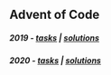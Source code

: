 ## Advent of Code

##### 2019 - [tasks](https://adventofcode.com/2019) | [solutions](https://github.com/dearshrewdwit/adventofcode/tree/master/2019)
##### 2020 - [tasks](https://adventofcode.com/2020) | [solutions](https://github.com/dearshrewdwit/adventofcode/tree/master/2020)
